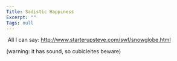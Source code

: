 ```yaml
---
Title: Sadistic Happiness
Excerpt: ""
Tags: null
---
```

<div class="Section1"> <p>&nbsp;All I can say: <a href="http://www.starterupsteve.com/swf/snowglobe.html">http://www.starterupsteve.com/swf/snowglobe.html</a></p> <p>(warning: it has sound, so cubicleites beware)</p></div>